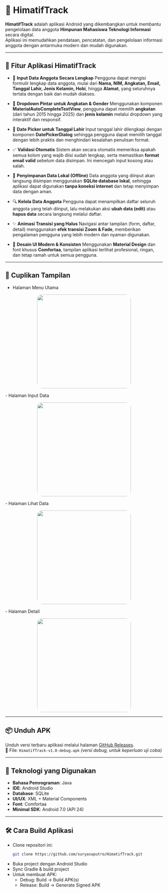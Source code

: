 # 📱 HimatifTrack

**HimatifTrack** adalah aplikasi Android yang dikembangkan untuk membantu pengelolaan data anggota **Himpunan Mahasiswa Teknologi Informasi** secara digital.  
Aplikasi ini memudahkan pendataan, pencatatan, dan pengelolaan informasi anggota dengan antarmuka modern dan mudah digunakan.

---

## 🚀 Fitur Aplikasi HimatifTrack

- 📝 **Input Data Anggota Secara Lengkap**
   Pengguna dapat mengisi formulir lengkap data anggota, mulai dari **Nama, NIM, Angkatan, Email, Tanggal Lahir, Jenis Kelamin, Hobi**, hingga **Alamat**, yang seluruhnya tertata dengan baik dan mudah diakses.

- 🔽 **Dropdown Pintar untuk Angkatan & Gender**
   Menggunakan komponen **MaterialAutoCompleteTextView**, pengguna dapat memilih **angkatan** (dari tahun 2015 hingga 2025) dan **jenis kelamin** melalui dropdown yang interaktif dan responsif.

- 📅 **Date Picker untuk Tanggal Lahir**
   Input tanggal lahir dilengkapi dengan komponen **DatePickerDialog** sehingga pengguna dapat memilih tanggal dengan lebih praktis dan menghindari kesalahan penulisan format.

- ✅ **Validasi Otomatis**
   Sistem akan secara otomatis memeriksa apakah semua kolom yang wajib diisi sudah lengkap, serta memastikan **format email valid** sebelum data disimpan. Ini mencegah input kosong atau salah.

- 💾 **Penyimpanan Data Lokal (Offline)**
   Data anggota yang diinput akan langsung disimpan menggunakan **SQLite database lokal**, sehingga aplikasi dapat digunakan **tanpa koneksi internet** dan tetap menyimpan data dengan aman.

- 🔍 **Kelola Data Anggota**
   Pengguna dapat menampilkan daftar seluruh anggota yang telah diinput, lalu melakukan aksi **ubah data (edit)** atau **hapus data** secara langsung melalui daftar.

- ✨ **Animasi Transisi yang Halus**
   Navigasi antar tampilan (form, daftar, detail) menggunakan **efek transisi Zoom & Fade**, memberikan pengalaman pengguna yang lebih modern dan nyaman digunakan.

- 🎨 **Desain UI Modern & Konsisten**
   Menggunakan **Material Design** dan font khusus **Comfortaa**, tampilan aplikasi terlihat profesional, ringan, dan tetap ramah untuk semua pengguna.


---

## 📸 Cuplikan Tampilan
- Halaman Menu Utama
<p align="center">
  <img src="https://github.com/user-attachments/assets/77e6933c-a189-4e58-8dc1-82d07efe995c"
       width="300"
       style="border-radius: 16px;" />
</p>
- Halaman Input Data
<p align="center">
  <img src="https://github.com/user-attachments/assets/3f50be48-1542-4343-ab7f-2256affb361b"
       width="300"
       style="border-radius: 16px;" />
</p>
- Halaman Lihat Data
<p align="center">
  <img src="https://github.com/user-attachments/assets/76c9d8db-0b64-4d79-a071-24afc1a9047d"
       width="300"
       style="border-radius: 16px;" />
</p>
- Halaman Detail 
<p align="center">
  <img src="https://github.com/user-attachments/assets/76c9d8db-0b64-4d79-a071-24afc1a9047d"
       width="300"
       style="border-radius: 16px;" />
</p>

---

## 📦 Unduh APK

Unduh versi terbaru aplikasi melalui halaman [GitHub Releases](https://github.com/suryasaputro/HimatifTrack/releases/tag/1.0.0).  
📁 File: `HimatifTrack-v1.0-debug.apk` *(versi debug, untuk keperluan uji coba)*

---

## 🔧 Teknologi yang Digunakan

- **Bahasa Pemrograman**: Java  
- **IDE**: Android Studio  
- **Database**: SQLite  
- **UI/UX**: XML + Material Components  
- **Font**: Comfortaa  
- **Minimal SDK**: Android 7.0 (API 24)

---

## 🛠 Cara Build Aplikasi

-  Clone repositori ini:
   ```bash
   git clone https://github.com/suryasaputro/HimatifTrack.git
-  Buka project dengan Android Studio
-  Sync Gradle & build project
-  Untuk membuat APK:
   - Debug: Build → Build APK(s)
   - Release: Build → Generate Signed APK
  
